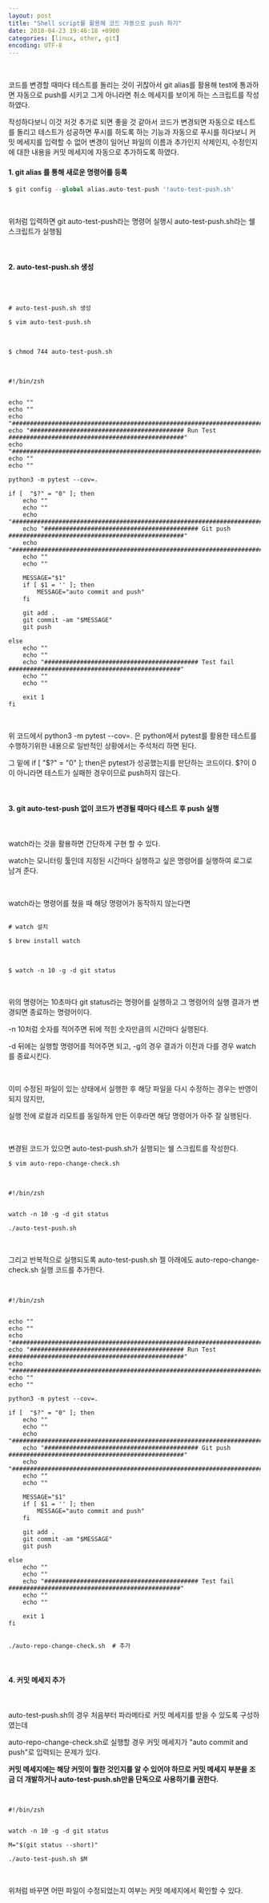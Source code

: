 ```yaml
---
layout: post
title: "Shell script를 활용해 코드 자동으로 push 하기"
date: 2018-04-23 19:46:18 +0900
categories: [linux, other, git]
encoding: UTF-8
---
```


<br>


코드를 변경할 때마다 테스트를 돌리는 것이 귀찮아서 git alias를 활용해 test에 통과하면 자동으로 push를 시키고 그게 아니라면 
취소 메세지를 보이게 하는 스크립트를 작성하였다. 

작성하다보니 이것 저것 추가로 되면 좋을 것 같아서 코드가 변경되면 자동으로 테스트를 돌리고 테스트가 성공하면 푸시를 하도록 하는 기능과 
자동으로 푸시를 하다보니 커밋 메세지를 입력할 수 없어 변경이 일어난 파일의 이름과 추가인지 삭제인지, 수정인지에 대한 내용을 
커밋 메세지에 자동으로 추가하도록 하였다. 



#### 1. git alias 를 통해 새로운 명령어를 등록 


```python
$ git config --global alias.auto-test-push '!auto-test-push.sh'
```

<br>

위처럼 입력하면 git auto-test-push라는 명령어 실행시 auto-test-push.sh라는 쉘 스크립트가 실행됨


<br>


#### 2. auto-test-push.sh 생성

<br>


```shell

# auto-test-push.sh 생성 

$ vim auto-test-push.sh
```

<br>


```shell
$ chmod 744 auto-test-push.sh
```

<br>

```shell
#!/bin/zsh


echo ""
echo ""
echo "######################################################################################################"
echo "########################################### Run Test #################################################"
echo "######################################################################################################"
echo ""
echo ""

python3 -m pytest --cov=.

if [  "$?" = "0" ]; then
    echo ""
    echo ""
    echo "######################################################################################################"
    echo "########################################### Git push #################################################"
    echo "######################################################################################################"
    echo ""
    echo ""
    
    MESSAGE="$1"
    if [ $1 = '' ]; then
        MESSAGE="auto commit and push"
    fi 

    git add .
    git commit -am "$MESSAGE"
    git push 

else
    echo ""
    echo ""
    echo "########################################### Test fail ################################################"
    echo ""
    echo ""

    exit 1
fi

```

<br>

위 코드에서 python3 -m pytest --cov=. 은 python에서 pytest를 활용한 테스트를 수행하기위한 내용으로 일반적인 상황에서는 주석처리 하면 된다.


그 밑에 if [ "$?" = "0" ]; then은 pytest가 성공했는지를 판단하는 코드이다. $?이 0이 아니라면 테스트가 실패한 경우이므로 push하지 않는다.


<br>


#### 3. git auto-test-push 없이 코드가 변경될 때마다 테스트 후 push 실행 


<br>


watch라는 것을 활용하면 간단하게 구현 할 수 있다. 

watch는 모니터링 툴인데 지정된 시간마다 실행하고 싶은 명령어를 실행하여 로그로 남겨 준다. 


<br>


watch라는 명령어를 쳤을 때 해당 명령어가 동작하지 않는다면 


```shell

# watch 설치

$ brew install watch
```

<br>


```shell
$ watch -n 10 -g -d git status
```

<br>

위의 명령어는 10초마다 git status라는 명령어를 실행하고 그 명령어의 실행 결과가 변경되면 종료하는 명령어이다. 

-n 10처럼 숫자를 적어주면 뒤에 적힌 숫자만큼의 시간마다 실행된다. 

-d 뒤에는 실행할 명령어를 적어주면 되고, -g의 경우 결과가 이전과 다를 경우 watch를 종료시킨다. 


<br>

이미 수정된 파일이 있는 상태에서 실행한 후 해당 파일을 다시 수정하는 경우는 반영이 되지 않지만, 

실행 전에 로컬과 리모트를 동일하게 만든 이후라면 해당 명령어가 아주 잘 실행된다. 

<br>


변경된 코드가 있으면 auto-test-push.sh가 실행되는 쉘 스크립트를 작성한다. 


```shell
$ vim auto-repo-change-check.sh 
```

<br>


```shell
#!/bin/zsh


watch -n 10 -g -d git status

./auto-test-push.sh 
```

<br>

그리고 반복적으로 실행되도록 auto-test-push.sh 젤 아래에도 auto-repo-change-check.sh 실행 코드를 추가한다. 

<br>


```shell
#!/bin/zsh


echo ""
echo ""
echo "######################################################################################################"
echo "########################################### Run Test #################################################"
echo "######################################################################################################"
echo ""
echo ""

python3 -m pytest --cov=.

if [  "$?" = "0" ]; then
    echo ""
    echo ""
    echo "######################################################################################################"
    echo "########################################### Git push #################################################"
    echo "######################################################################################################"
    echo ""
    echo ""
    
    MESSAGE="$1"
    if [ $1 = '' ]; then
        MESSAGE="auto commit and push"
    fi 

    git add .
    git commit -am "$MESSAGE"
    git push 

else
    echo ""
    echo ""
    echo "########################################### Test fail ################################################"
    echo ""
    echo ""

    exit 1
fi


./auto-repo-change-check.sh  # 추가
```

<br>




#### 4. 커밋 메세지 추가


<br>

auto-test-push.sh의 경우 처음부터 파라메타로 커밋 메세지를 받을 수 있도록 구성하였는데 

auto-repo-change-check.sh로 실행할 경우 커밋 메세지가 "auto commit and push"로 입력되는 문제가 있다. 


**커밋 메세지에는 해당 커밋이 뭘한 것인지를 알 수 있어야 하므로 커밋 메세지 부분을 조금 더 개발하거나 auto-test-push.sh만을 단독으로 사용하기를 권한다.**

<br>


```shell
#!/bin/zsh


watch -n 10 -g -d git status

M="$(git status --short)"

./auto-test-push.sh $M 
```

<br>

위처럼 바꾸면 어떤 파일이 수정되었는지 여부는 커밋 메세지에서 확인할 수 있다. 


